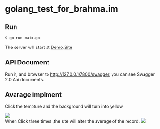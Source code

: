 # golang_test_for_brahma.im

## Run

```sh
$ go run main.go 
```

The server will start  at [Demo_Site](https://localhost:7800)

## API Document
Run it, and browser to http://127.0.0.1/7800/swagger, you can see Swagger 2.0 Api documents.

## Avarage implment

Click the tempture and the background will turn into yellow 

![](https://i.imgur.com/JglFxV2.png)
<br>
When Click three times ,the site will alter the average of the record.
![](https://i.imgur.com/tptuJ8Q.png)




